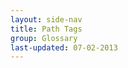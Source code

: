 ```yaml
---
layout: side-nav
title: Path Tags
group: Glossary
last-updated: 07-02-2013
---
```



<!-- This Page exists for the creation of the sub-menu only and is not displayed on the site -->